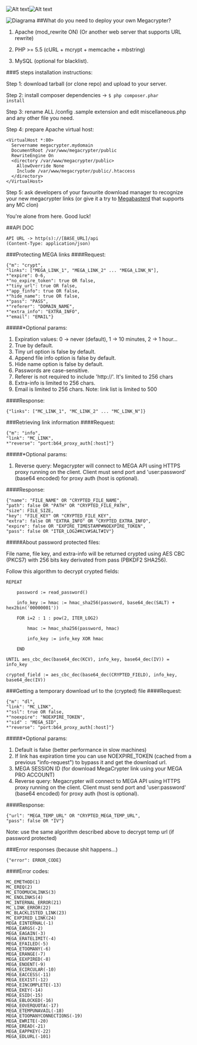 ![Alt text](/public/images/lock.png?raw=true "MC logo")![Alt text](/public/images/logo.png?raw=true "MC logo")

![Diagrama](https://tonikelope.github.io/megacrypter/images/diagrama.png?raw=true "Diagrama")
##What do you need to deploy your own Megacrypter?

1. Apache (mod_rewrite ON) (Or another web server that supports URL rewrite)

2. PHP >= 5.5 (cURL + mcrypt + memcache + mbstring)

3. MySQL (optional for blacklist).

###5 steps installation instructions:

Step 1: download tarball (or clone repo) and upload to your server.

Step 2: install composer dependencies -> <code>$ php composer.phar install</code>

Step 3: rename ALL /config .sample extension and edit miscellaneous.php and any other file you need.

Step 4: prepare Apache virtual host:

```
<VirtualHost *:80>
  Servername megacrypter.mydomain
  DocumentRoot /var/www/megacrypter/public
  RewriteEngine On
  <directory /var/www/megacrypter/public>
    AllowOverride None
    Include /var/www/megacrypter/public/.htaccess
  </directory> 
</VirtualHost>
```

Step 5: ask developers of your favourite download manager to recognize your new megacrypter links (or give it a try to [Megabasterd](https://github.com/tonikelope/megabasterd) that supports any MC clon)

You're alone from here. Good luck!

##API DOC

```
API URL -> http(s)://[BASE_URL]/api
(Content-Type: application/json)
```

###Protecting MEGA links
####Request:
```
{"m": "crypt", 
"links": ["MEGA_LINK_1", "MEGA_LINK_2" ... "MEGA_LINK_N"],
*"expire": 0-6,
*"no_expire_token": true OR false,
*"tiny_url": true OR false,
*"app_finfo": true OR false,
*"hide_name": true OR false,
*"pass": "PASS",
*"referer": "DOMAIN_NAME",
*"extra_info": "EXTRA_INFO",
*"email": "EMAIL"}
```
#####*Optional params:
1. Expiration values: 0 -> never (default), 1 -> 10 minutes, 2 -> 1 hour...
2. True by default.
3. Tiny url option is false by default.
4. Append file info option is false by default.
5. Hide name option is false by default.
6. Passwords are case-sensitive.
7. Referer is not required to include 'http://'. It's limited to 256 chars
8. Extra-info is limited to 256 chars.
9. Email is limited to 256 chars.
Note: link list is limited to 500

####Response:
```
{"links": ["MC_LINK_1", "MC_LINK_2" ... "MC_LINK_N"]}
```

###Retrieving link information
####Request:
```
{"m": "info", 
"link": "MC_LINK",
*"reverse": "port:b64_proxy_auth[:host]"}
```
#####*Optional params:
1. Reverse query: Megacrypter will connect to MEGA API using HTTPS proxy running on the client. Client must send port and 'user:password' (base64 encoded) for proxy auth (host is optional).

####Response:
```
{"name": "FILE_NAME" OR "CRYPTED_FILE_NAME", 
"path": false OR "PATH" OR "CRYPTED_FILE_PATH",
"size": FILE_SIZE, 
"key": "FILE_KEY" OR "CRYPTED_FILE_KEY",
"extra": false OR "EXTRA_INFO" OR "CRYPTED_EXTRA_INFO",
"expire": false OR "EXPIRE_TIMESTAMP#NOEXPIRE_TOKEN",
"pass": false OR "ITER_LOG2#KCV#SALT#IV"}
```
#####About password protected files: 

File name, file key, and extra-info will be returned crypted using AES CBC (PKCS7) with 256 bits key derivated from pass (PBKDF2 SHA256).

Follow this algorithm to decrypt crypted fields:

```
REPEAT
        
    password := read_password()
    
    info_key := hmac := hmac_sha256(password, base64_dec(SALT) + hex2bin('00000001'))
    
    FOR i=2 : 1 : pow(2, ITER_LOG2)
        
        hmac := hmac_sha256(password, hmac)
    
        info_key := info_key XOR hmac
    
    END

UNTIL aes_cbc_dec(base64_dec(KCV), info_key, base64_dec(IV)) = info_key

crypted_field := aes_cbc_dec(base64_dec(CRYPTED_FIELD), info_key, base64_dec(IV))
```

###Getting a temporary download url to the (crypted) file
####Request:
```
{"m": "dl", 
"link": "MC_LINK",
*"ssl": true OR false,
*"noexpire": "NOEXPIRE_TOKEN",
*"sid" : "MEGA_SID",
*"reverse": "port:b64_proxy_auth[:host]"}
```
#####*Optional params:
1. Default is false (better performance in slow machines)
2. If link has expiration time you can use NOEXPIRE_TOKEN (cached from a previous "info-request") to bypass it and get the download url.
3. MEGA SESSION ID (for download MegaCrypter link using your MEGA PRO ACCOUNT)
4. Reverse query: Megacrypter will connect to MEGA API using HTTPS proxy running on the client. Client must send port and 'user:password' (base64 encoded) for proxy auth (host is optional).

####Response:
```
{"url": "MEGA_TEMP_URL" OR "CRYPTED_MEGA_TEMP_URL",
"pass": false OR "IV"}
```

Note: use the same algorithm described above to decrypt temp url (if password protected)


###Error responses (because shit happens...)
```
{"error": ERROR_CODE}
```

####Error codes:
```
MC_EMETHOD(1)
MC_EREQ(2)
MC_ETOOMUCHLINKS(3)
MC_ENOLINKS(4)
MC_INTERNAL_ERROR(21)
MC_LINK_ERROR(22)
MC_BLACKLISTED_LINK(23)
MC_EXPIRED_LINK(24)
MEGA_EINTERNAL(-1)
MEGA_EARGS(-2)
MEGA_EAGAIN(-3)
MEGA_ERATELIMIT(-4)
MEGA_EFAILED(-5)
MEGA_ETOOMANY(-6)
MEGA_ERANGE(-7)
MEGA_EEXPIRED(-8)
MEGA_ENOENT(-9)
MEGA_ECIRCULAR(-10)
MEGA_EACCESS(-11)
MEGA_EEXIST(-12)
MEGA_EINCOMPLETE(-13)
MEGA_EKEY(-14)
MEGA_ESID(-15)
MEGA_EBLOCKED(-16)
MEGA_EOVERQUOTA(-17)
MEGA_ETEMPUNAVAIL(-18)
MEGA_ETOOMANYCONNECTIONS(-19)
MEGA_EWRITE(-20)
MEGA_EREAD(-21)
MEGA_EAPPKEY(-22)
MEGA_EDLURL(-101)
```
